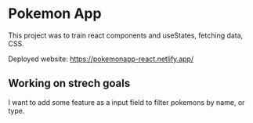 # Pokemon App

This project was to train react components and useStates, fetching data, CSS.

Deployed website: 
https://pokemonapp-react.netlify.app/

## Working on strech goals

I want to add some feature as a input field to filter pokemons by name, or type.

